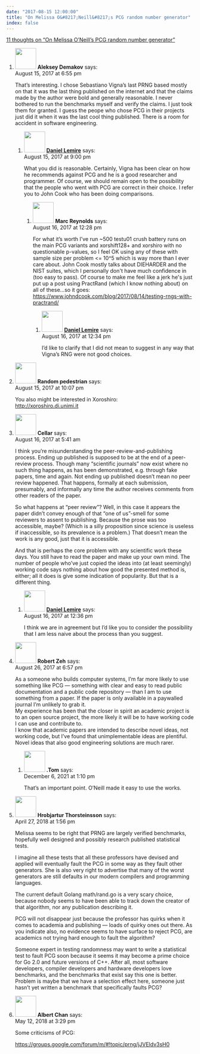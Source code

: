 ```yaml
---
date: "2017-08-15 12:00:00"
title: "On Melissa O&#8217;Neill&#8217;s PCG random number generator"
index: false
---
```


[11 thoughts on &ldquo;On Melissa O&#8217;Neill&#8217;s PCG random number generator&rdquo;](/lemire/blog/2017/08-15-on-melissa-oneills-pcg-random-number-generator)

<ol class="comment-list">
<li id="comment-284212" class="comment even thread-even depth-1 parent">
<div class="comment-author vcard">
<img alt src="https://secure.gravatar.com/avatar/350f8b9bc0095b911ffc87206ca05bfa?s=56&#038;d=mm&#038;r=g" srcset="https://secure.gravatar.com/avatar/350f8b9bc0095b911ffc87206ca05bfa?s=112&#038;d=mm&#038;r=g 2x" class="avatar avatar-56 photo" height="56" width="56" decoding="async" /> <b class="fn">Aleksey Demakov</b> <span class="says">says:</span> </div>
<div class="comment-metadata"><time datetime="2017-08-15T18:55:53+00:00">August 15, 2017 at 6:55 pm</time></a> </div>
<div class="comment-content">
<p>That&rsquo;s interesting. I chose Sebastiano Vigna&rsquo;s last PRNG based mostly on that it was the last thing published on the internet and that the claims made by the author were bold and generally reasonable. I never bothered to run the benchmarks myself and verify the claims. I just took them for granted. I guess the peope who chose PCG in their projects just did it when it was the last cool thing published. There is a room for accident in software engineering.</p>
</div>
<ol class="children">
<li id="comment-284214" class="comment byuser comment-author-lemire bypostauthor odd alt depth-2 parent">
<div class="comment-author vcard">
<img alt src="https://secure.gravatar.com/avatar/2ca999bef9535950f5b84281a4dab006?s=56&#038;d=mm&#038;r=g" srcset="https://secure.gravatar.com/avatar/2ca999bef9535950f5b84281a4dab006?s=112&#038;d=mm&#038;r=g 2x" class="avatar avatar-56 photo" height="56" width="56" decoding="async" /> <b class="fn"><a href="https://lemire.me/en/" class="url" rel="ugc">Daniel Lemire</a></b> <span class="says">says:</span> </div>
<div class="comment-metadata"><time datetime="2017-08-15T21:00:10+00:00">August 15, 2017 at 9:00 pm</time></a> </div>
<div class="comment-content">
<p>What you did is reasonable. Certainly, Vigna has been clear on how he recommends against PCG and he is a good researcher and programmer. Of course, we should remain open to the possibility that the people who went with PCG are correct in their choice. I refer you to John Cook who has been doing comparisons.</p>
</div>
<ol class="children">
<li id="comment-284242" class="comment even depth-3 parent">
<div class="comment-author vcard">
<img alt src="https://secure.gravatar.com/avatar/62aaaf6dfc5c0fd3c037fa9fb106c677?s=56&#038;d=mm&#038;r=g" srcset="https://secure.gravatar.com/avatar/62aaaf6dfc5c0fd3c037fa9fb106c677?s=112&#038;d=mm&#038;r=g 2x" class="avatar avatar-56 photo" height="56" width="56" loading="lazy" decoding="async" /> <b class="fn">Marc Reynolds</b> <span class="says">says:</span> </div>
<div class="comment-metadata"><time datetime="2017-08-16T12:28:19+00:00">August 16, 2017 at 12:28 pm</time></a> </div>
<div class="comment-content">
<p>For what it&rsquo;s worth I&rsquo;ve run ~500 testu01 crush battery runs on the main PCG variants and xorshift128+ and xorshiro with no questionable p-values, so I feel OK using any of these with sample size per problem &lt;= 10^5 which is way more than I ever care about. John Cook mostly talks about DIEHARDER and the NIST suites, which I personally don&#039;t have much confidence in (too easy to pass). Of course to make me feel like a jerk he&#039;s just put up a post using PractRand (which I know nothing about) on all of these&#8230;so it goes:<br/>
<a href="https://www.johndcook.com/blog/2017/08/14/testing-rngs-with-practrand/" rel="nofollow ugc">https://www.johndcook.com/blog/2017/08/14/testing-rngs-with-practrand/</a></p>
</div>
<ol class="children">
<li id="comment-284243" class="comment byuser comment-author-lemire bypostauthor odd alt depth-4">
<div class="comment-author vcard">
<img alt src="https://secure.gravatar.com/avatar/2ca999bef9535950f5b84281a4dab006?s=56&#038;d=mm&#038;r=g" srcset="https://secure.gravatar.com/avatar/2ca999bef9535950f5b84281a4dab006?s=112&#038;d=mm&#038;r=g 2x" class="avatar avatar-56 photo" height="56" width="56" loading="lazy" decoding="async" /> <b class="fn"><a href="https://lemire.me/en/" class="url" rel="ugc">Daniel Lemire</a></b> <span class="says">says:</span> </div>
<div class="comment-metadata"><time datetime="2017-08-16T12:34:55+00:00">August 16, 2017 at 12:34 pm</time></a> </div>
<div class="comment-content">
<p>I&rsquo;d like to clarify that I did not mean to suggest in any way that Vigna&rsquo;s RNG were not good choices.</p>
</div>
</li>
</ol>
</li>
</ol>
</li>
</ol>
</li>
<li id="comment-284216" class="comment even thread-odd thread-alt depth-1">
<div class="comment-author vcard">
<img alt src="https://secure.gravatar.com/avatar/a2687db108c1a7877b64e20c4bf62ee2?s=56&#038;d=mm&#038;r=g" srcset="https://secure.gravatar.com/avatar/a2687db108c1a7877b64e20c4bf62ee2?s=112&#038;d=mm&#038;r=g 2x" class="avatar avatar-56 photo" height="56" width="56" loading="lazy" decoding="async" /> <b class="fn">Random pedestrian</b> <span class="says">says:</span> </div>
<div class="comment-metadata"><time datetime="2017-08-15T22:07:02+00:00">August 15, 2017 at 10:07 pm</time></a> </div>
<div class="comment-content">
<p>You also might be interested in Xoroshiro:<br/>
<a href="http://xoroshiro.di.unimi.it" rel="nofollow ugc">http://xoroshiro.di.unimi.it</a></p>
</div>
</li>
<li id="comment-284228" class="comment odd alt thread-even depth-1 parent">
<div class="comment-author vcard">
<img alt src="https://secure.gravatar.com/avatar/9d2b1314ce4ee39ae05a50a449ca837b?s=56&#038;d=mm&#038;r=g" srcset="https://secure.gravatar.com/avatar/9d2b1314ce4ee39ae05a50a449ca837b?s=112&#038;d=mm&#038;r=g 2x" class="avatar avatar-56 photo" height="56" width="56" loading="lazy" decoding="async" /> <b class="fn">Cellar</b> <span class="says">says:</span> </div>
<div class="comment-metadata"><time datetime="2017-08-16T05:41:33+00:00">August 16, 2017 at 5:41 am</time></a> </div>
<div class="comment-content">
<p>I think you&rsquo;re misunderstanding the peer-review-and-publishing process. Ending up published is supposed to be at the end of a peer-review process. Though many &ldquo;scientific journals&rdquo; now exist where no such thing happens, as has been demonstrated, e.g. through fake papers, time and again. Not ending up published doesn&rsquo;t mean no peer review happened. That happens, formally at each submission, presumably, and informally any time the author receives comments from other readers of the paper.</p>
<p>So what happens at &ldquo;peer review&rdquo;? Well, in this case it appears the paper didn&rsquo;t convey enough of that &ldquo;one of us&rdquo;-smell for some reviewers to assent to publishing. Because the prose was too accessible, maybe? (Which is a silly proposition since science is useless if inaccessible, so its prevalence is a problem.) That doesn&rsquo;t mean the work is any good, just that it is accessible.</p>
<p>And that is perhaps the core problem with any scientific work these days. You still have to read the paper and make up your own mind. The number of people who&rsquo;ve just copied the ideas into (at least seemingly) working code says nothing about how good the presented method is, either; all it does is give some indication of popularity. But that is a different thing.</p>
</div>
<ol class="children">
<li id="comment-284244" class="comment byuser comment-author-lemire bypostauthor even depth-2">
<div class="comment-author vcard">
<img alt src="https://secure.gravatar.com/avatar/2ca999bef9535950f5b84281a4dab006?s=56&#038;d=mm&#038;r=g" srcset="https://secure.gravatar.com/avatar/2ca999bef9535950f5b84281a4dab006?s=112&#038;d=mm&#038;r=g 2x" class="avatar avatar-56 photo" height="56" width="56" loading="lazy" decoding="async" /> <b class="fn"><a href="https://lemire.me/en/" class="url" rel="ugc">Daniel Lemire</a></b> <span class="says">says:</span> </div>
<div class="comment-metadata"><time datetime="2017-08-16T12:36:45+00:00">August 16, 2017 at 12:36 pm</time></a> </div>
<div class="comment-content">
<p>I think we are in agreement but I&rsquo;d like you to consider the possibility that I am less naive about the process than you suggest.</p>
</div>
</li>
</ol>
</li>
<li id="comment-285013" class="comment odd alt thread-odd thread-alt depth-1 parent">
<div class="comment-author vcard">
<img alt src="https://secure.gravatar.com/avatar/630cb93dde2b32bd302a1a597f4aa485?s=56&#038;d=mm&#038;r=g" srcset="https://secure.gravatar.com/avatar/630cb93dde2b32bd302a1a597f4aa485?s=112&#038;d=mm&#038;r=g 2x" class="avatar avatar-56 photo" height="56" width="56" loading="lazy" decoding="async" /> <b class="fn">Robert Zeh</b> <span class="says">says:</span> </div>
<div class="comment-metadata"><time datetime="2017-08-26T18:57:35+00:00">August 26, 2017 at 6:57 pm</time></a> </div>
<div class="comment-content">
<p>As a someone who builds computer systems, I&rsquo;m far more likely to use something like PCG &#8212; something with clear and easy to read public documentation and a public code repository &#8212; than I am to use something from a paper. If the paper is only available in a paywalled journal I&rsquo;m unlikely to grab it.<br/>
My experience has been that the closer in spirit an academic project is to an open source project, the more likely it will be to have working code I can use and contribute to.<br/>
I know that academic papers are intended to describe novel ideas, not working code, but I&rsquo;ve found that unimplementable ideas are plentiful. Novel ideas that also good engineering solutions are much rarer.</p>
</div>
<ol class="children">
<li id="comment-610064" class="comment even depth-2">
<div class="comment-author vcard">
<img alt src="https://secure.gravatar.com/avatar/5780d81ca8ef00d7951b96617e1c3ee7?s=56&#038;d=mm&#038;r=g" srcset="https://secure.gravatar.com/avatar/5780d81ca8ef00d7951b96617e1c3ee7?s=112&#038;d=mm&#038;r=g 2x" class="avatar avatar-56 photo" height="56" width="56" loading="lazy" decoding="async" /> <b class="fn">.Tom</b> <span class="says">says:</span> </div>
<div class="comment-metadata"><time datetime="2021-12-06T13:10:52+00:00">December 6, 2021 at 1:10 pm</time></a> </div>
<div class="comment-content">
<p>That&rsquo;s an important point. O&rsquo;Neill made it easy to use the works.</p>
</div>
</li>
</ol>
</li>
<li id="comment-301783" class="comment odd alt thread-even depth-1">
<div class="comment-author vcard">
<img alt src="https://secure.gravatar.com/avatar/47ec7b2d660eca555609656792844511?s=56&#038;d=mm&#038;r=g" srcset="https://secure.gravatar.com/avatar/47ec7b2d660eca555609656792844511?s=112&#038;d=mm&#038;r=g 2x" class="avatar avatar-56 photo" height="56" width="56" loading="lazy" decoding="async" /> <b class="fn">Hrobjartur Thorsteinsson</b> <span class="says">says:</span> </div>
<div class="comment-metadata"><time datetime="2018-04-27T13:56:12+00:00">April 27, 2018 at 1:56 pm</time></a> </div>
<div class="comment-content">
<p>Melissa seems to be right that PRNG are largely verified benchmarks, hopefully well designed and possibly research published statistical tests.</p>
<p>I imagine all these tests that all these professors have devised and applied will eventually fault the PCG in some way as they fault other generators. She is also very right to advertise that many of the worst generators are still defaults in our modern compilers and programming languages.</p>
<p>The current default Golang math/rand.go is a very scary choice, because nobody seems to have been able to track down the creator of that algorithm, nor any publication describing it.</p>
<p>PCG will not disappear just because the professor has quirks when it comes to academia and publishing &#8212; loads of quirky ones out there. As you indicate also, no evidence seems to have surface to reject PCG, are academics not trying hard enough to fault the algorithm?</p>
<p>Someone expert in testing randomness may want to write a statistical test to fault PCG soon because it seems it may become a prime choice for Go 2.0 and future versions of C++. After all, most software developers, compiler developers and hardware developers love benchmarks, and the benchmarks that exist say this one is better. Problem is maybe that we have a selection effect here, someone just hasn&rsquo;t yet written a benchmark that specifically faults PCG?</p>
</div>
</li>
<li id="comment-303304" class="comment even thread-odd thread-alt depth-1">
<div class="comment-author vcard">
<img alt src="https://secure.gravatar.com/avatar/58c1a3b7009d2666847289f4cd3d4dd9?s=56&#038;d=mm&#038;r=g" srcset="https://secure.gravatar.com/avatar/58c1a3b7009d2666847289f4cd3d4dd9?s=112&#038;d=mm&#038;r=g 2x" class="avatar avatar-56 photo" height="56" width="56" loading="lazy" decoding="async" /> <b class="fn">Albert Chan</b> <span class="says">says:</span> </div>
<div class="comment-metadata"><time datetime="2018-05-12T15:29:03+00:00">May 12, 2018 at 3:29 pm</time></a> </div>
<div class="comment-content">
<p>Some criticisms of PCG:</p>
<p><a href="https://groups.google.com/forum/m/#!topic/prng/jJVEldv3sH0" rel="nofollow ugc">https://groups.google.com/forum/m/#!topic/prng/jJVEldv3sH0</a></p>
</div>
</li>
</ol>
